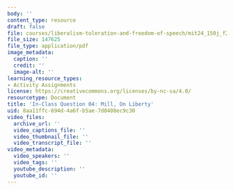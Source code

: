 ```yaml
---
body: ''
content_type: resource
draft: false
file: courses/liberalism-toleration-and-freedom-of-speech/mit24_150j_f23_question04.pdf
file_size: 147625
file_type: application/pdf
image_metadata:
  caption: ''
  credit: ''
  image-alt: ''
learning_resource_types:
- Activity Assignments
license: https://creativecommons.org/licenses/by-nc-sa/4.0/
resourcetype: Document
title: 'In-Class Question 04: Mill, On Liberty'
uid: 8aa11ffc-694d-4a6f-b5ae-7d8408ec9c30
video_files:
  archive_url: ''
  video_captions_file: ''
  video_thumbnail_file: ''
  video_transcript_file: ''
video_metadata:
  video_speakers: ''
  video_tags: ''
  youtube_description: ''
  youtube_id: ''
---
```

